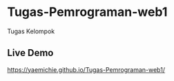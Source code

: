# Tugas-Pemrograman-web1
Tugas Kelompok
## Live Demo
https://yaemichie.github.io/Tugas-Pemrograman-web1/

